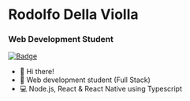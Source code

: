 # Rodolfo Della Violla

### Web Development Student
[![Badge](https://img.shields.io/badge/-LinkedIn-%237159c1?style=flat&logo=linkedin)](https://www.linkedin.com/in/rodolfoviolla/)


- 👊 Hi there!
- 📖 Web development student (Full Stack)
- 💻 Node.js, React & React Native using Typescript
